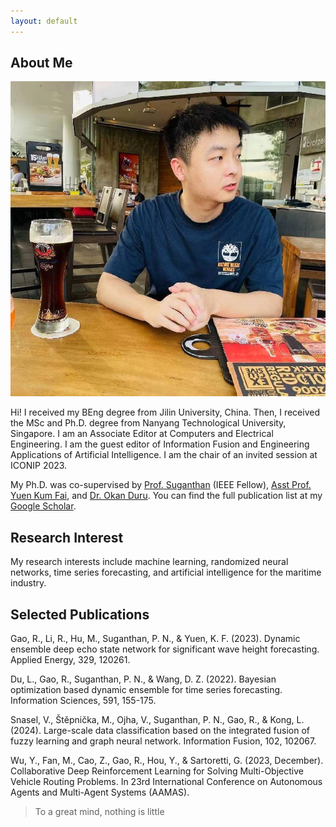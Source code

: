```yaml
---
layout: default
---
```


## About Me

<img class="profile-picture" src="GRB.jpg">

Hi! I received my BEng degree from Jilin University, China. Then, I received the MSc and Ph.D. degree from  Nanyang Technological University, Singapore. I am an Associate Editor at Computers and Electrical Engineering. I am the guest editor of Information Fusion and Engineering Applications of Artificial Intelligence. I am the chair of an invited session at ICONIP 2023.

My Ph.D. was co-supervised by [Prof. Suganthan](https://scholar.google.com/citations?user=yZNzBU0AAAAJ&hl=zh-CN) (IEEE Fellow), [Asst Prof. Yuen Kum Fai](https://dr.ntu.edu.sg/cris/rp/rp00720), and [Dr. Okan Duru](https://scholar.google.se/citations?user=JT_KdJgAAAAJ&hl=en). You can find the full publication list at my [Google Scholar](https://scholar.google.se/citations?user=PrIHu7QAAAAJ&hl=en&oi=ao).

## Research Interest

My research interests include machine learning, randomized neural networks, time series forecasting, and artificial intelligence for the maritime industry.

## Selected Publications

Gao, R., Li, R., Hu, M., Suganthan, P. N., & Yuen, K. F. (2023). Dynamic ensemble deep echo state network for significant wave height forecasting. Applied Energy, 329, 120261.

Du, L., Gao, R., Suganthan, P. N., & Wang, D. Z. (2022). Bayesian optimization based dynamic ensemble for time series forecasting. Information Sciences, 591, 155-175.

Snasel, V., Štěpnička, M., Ojha, V., Suganthan, P. N., Gao, R., & Kong, L. (2024). Large-scale data classification based on the integrated fusion of fuzzy learning and graph neural network. Information Fusion, 102, 102067.

Wu, Y., Fan, M., Cao, Z., Gao, R., Hou, Y., & Sartoretti, G. (2023, December). Collaborative Deep Reinforcement Learning for Solving Multi-Objective Vehicle Routing Problems. In 23rd International Conference on Autonomous Agents and Multi-Agent Systems (AAMAS).




> To a great mind, nothing is little
